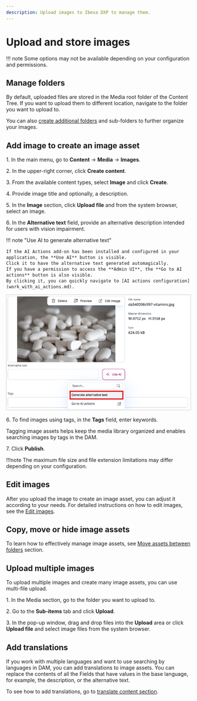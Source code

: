 ```yaml
---
description: Upload images to Ibexa DXP to manage them.
---
```


# Upload and store images

!!! note
    Some options may not be available depending on your configuration and permissions.

## Manage folders

By default, uploaded files are stored in the Media root folder of the Content Tree.
If you want to upload them to different location, navigate to the folder you want to upload to.

You can also [create additional folders](content_tree.md#add-folders) and sub-folders to further organize your images.

## Add image to create an image asset

1\. In the main menu, go to **Content** -> **Media** -> **Images**.

2\. In the upper-right corner, click **Create content**.

3\. From the available content types, select **Image** and click **Create**.

4\. Provide image title and optionally, a description.

5\. In the **Image** section, click **Upload file** and from the system browser, select an image.

6\. In the **Alternative text** field, provide an alternative description intended for users with vision impairment.

<a name="ai"/> </a>

!!! note "Use AI to generate alternative text"

    If the AI Actions add-on has been installed and configured in your application, the **Use AI** button is visible.
    Click it to have the alternative text generated automagically.
    If you have a permission to access the **Admin UI**, the **Go to AI actions** button is also visible.
    By clicking it, you can quickly navigate to [AI actions configuration](work_with_ai_actions.md).

![Generate alternative text](img/alt_text_use_ai.png)

6\. To find images using tags, in the **Tags** field, enter keywords.

Tagging image assets helps keep the media library organized and enables searching images by tags in the DAM.

7\. Click **Publish**.

!!!note
    The maximum file size and file extension limitations may differ depending on your configuration.

## Edit images

After you upload the image to create an image asset, you can adjust it according to your needs.
For detailed instructions on how to edit images, see the [Edit images](../image_management/edit_images.md).

## Copy, move or hide image assets

To learn how to effectively manage image assets, see [Move assets between folders](../content_management/content_organization/copy_move_hide_content.md)
section.

## Upload multiple images

To upload multiple images and create many image assets, you can use multi-file upload.

1\. In the Media section, go to the folder you want to upload to.

2\. Go to the **Sub-items** tab and click **Upload**.

3\. In the pop-up window, drag and drop files into the **Upload** area or click **Upload file** and select image files from the system browser.

## Add translations

If you work with multiple languages and want to use searching by languages in DAM, you can add translations to image assets.
You can replace the contents of all the Fields that have values in the base language, for example, the description, or the alternative text.

To see how to add translations, go to [translate content section](../content_management/translate_content.md/#add-translations).